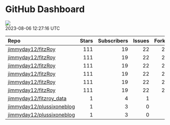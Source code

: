 GitHub Dashboard
================

![](https://github.com/jimmyday12/status/workflows/Render%20Status/badge.svg)  
2023-08-06 12:27:16 UTC

| Repo                                                                      | Stars | Subscribers | Issues | Forks | Status                                                                                                                                                      | Commit                                                                                                                                                                                                         |
|:--------------------------------------------------------------------------|------:|------------:|-------:|------:|:------------------------------------------------------------------------------------------------------------------------------------------------------------|:---------------------------------------------------------------------------------------------------------------------------------------------------------------------------------------------------------------|
| [jimmyday12/fitzRoy](https://github.com/jimmyday12/fitzRoy)               |   111 |          19 |     22 |    28 | [![](https://github.com/jimmyday12/fitzRoy/workflows/R-CMD-check/badge.svg)](https://github.com/jimmyday12/fitzRoy/actions/runs/5732835167)                 | <a href="https://github.com/jimmyday12/fitzRoy/commit/e68a80dbddabbe9c26334df7e1f2c2a3d4a50d7a" title="Merge pull request #204 from t-gummer/main">e68a80</a>                                                  |
| [jimmyday12/fitzRoy](https://github.com/jimmyday12/fitzRoy)               |   111 |          19 |     22 |    28 | [![](https://github.com/jimmyday12/fitzRoy/workflows/pkgdown/badge.svg)](https://github.com/jimmyday12/fitzRoy/actions/runs/5732835169)                     | <a href="https://github.com/jimmyday12/fitzRoy/commit/e68a80dbddabbe9c26334df7e1f2c2a3d4a50d7a" title="Merge pull request #204 from t-gummer/main">e68a80</a>                                                  |
| [jimmyday12/fitzRoy](https://github.com/jimmyday12/fitzRoy)               |   111 |          19 |     22 |    28 | [![](https://github.com/jimmyday12/fitzRoy/workflows/Commands/badge.svg)](https://github.com/jimmyday12/fitzRoy/actions/runs/5732835343)                    | <a href="https://github.com/jimmyday12/fitzRoy/commit/e68a80dbddabbe9c26334df7e1f2c2a3d4a50d7a" title="Merge pull request #204 from t-gummer/main">e68a80</a>                                                  |
| [jimmyday12/fitzRoy](https://github.com/jimmyday12/fitzRoy)               |   111 |          19 |     22 |    28 | [![](https://github.com/jimmyday12/fitzRoy/workflows/Render%20README/badge.svg)](https://github.com/jimmyday12/fitzRoy/actions/runs/4310991314)             | <a href="https://github.com/jimmyday12/fitzRoy/commit/07c80e1461c26d48ab46510f49f5d973ebe8cbdf" title="Increment version number to 1.3.0">07c80e</a>                                                           |
| [jimmyday12/fitzRoy](https://github.com/jimmyday12/fitzRoy)               |   111 |          19 |     22 |    28 | [![](https://github.com/jimmyday12/fitzRoy/workflows/test-coverage/badge.svg)](https://github.com/jimmyday12/fitzRoy/actions/runs/5732835172)               | <a href="https://github.com/jimmyday12/fitzRoy/commit/e68a80dbddabbe9c26334df7e1f2c2a3d4a50d7a" title="Merge pull request #204 from t-gummer/main">e68a80</a>                                                  |
| [jimmyday12/fitzRoy](https://github.com/jimmyday12/fitzRoy)               |   111 |          19 |     22 |    28 | [![](https://github.com/jimmyday12/fitzRoy/workflows/pages-build-deployment/badge.svg)](https://github.com/jimmyday12/fitzRoy/actions/runs/5732851778)      | <a href="https://github.com/jimmyday12/fitzRoy/commit/a497c313505ca69d036191304beb73d932964793" title="Deploying to gh-pages from @ jimmyday12/fitzRoy@e68a80dbddabbe9c26334df7e1f2c2a3d4a50d7a 🚀">a497c3</a> |
| [jimmyday12/fitzroy_data](https://github.com/jimmyday12/fitzroy_data)     |     1 |           4 |      1 |     0 | [![](https://github.com/jimmyday12/fitzroy_data/workflows/get%20new%20data/badge.svg)](https://github.com/jimmyday12/fitzroy_data/actions/runs/5770848909)  | <a href="https://github.com/jimmyday12/fitzroy_data/commit/386ff582446abac8e2ed6a2bfc067deeeda11db5" title="updating weekly_data_process">386ff5</a>                                                           |
| [jimmyday12/plussixoneblog](https://github.com/jimmyday12/plussixoneblog) |     1 |           3 |      0 |     1 | [![](https://github.com/jimmyday12/plussixoneblog/workflows/update%20data/badge.svg)](https://github.com/jimmyday12/plussixoneblog/actions/runs/5776203123) | <a href="https://github.com/jimmyday12/plussixoneblog/commit/8fffc22998062194360fdef6b51d8b3852488c65" title="Commit from GitHub Actions (update data)">8fffc2</a>                                             |
| [jimmyday12/plussixoneblog](https://github.com/jimmyday12/plussixoneblog) |     1 |           3 |      0 |     1 | [![](https://github.com/jimmyday12/plussixoneblog/workflows/Monash%20Tips/badge.svg)](https://github.com/jimmyday12/plussixoneblog/actions/runs/5733450152) | <a href="https://github.com/jimmyday12/plussixoneblog/commit/34fc58956346d2fbee38125c16e6104766727dae" title="Commit from GitHub Actions (update data)">34fc58</a>                                             |
